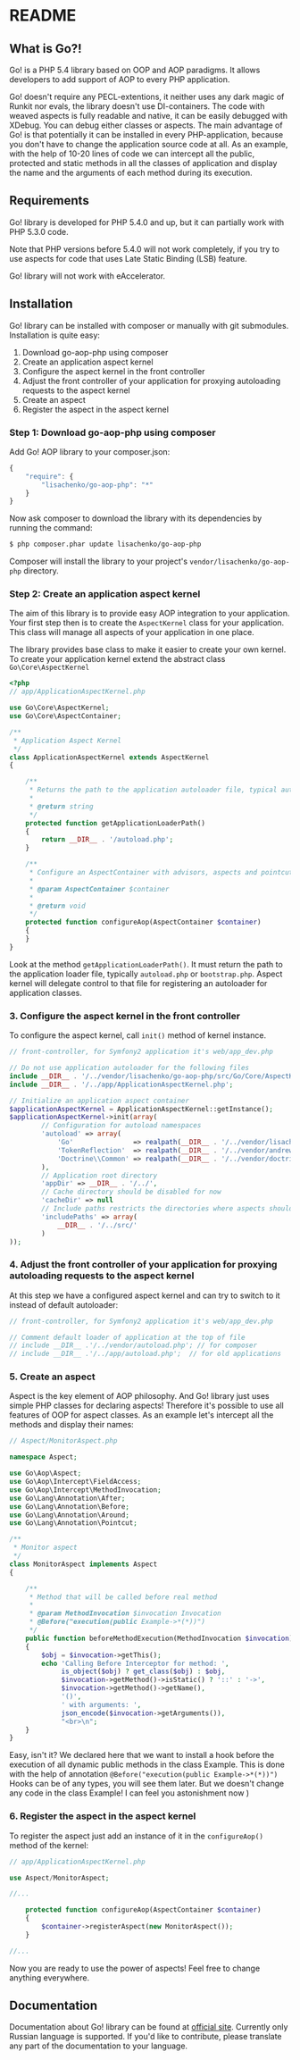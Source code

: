 README
======

What is Go?!
-----------------

Go! is a PHP 5.4 library based on OOP and AOP paradigms.
It allows developers to add support of AOP to every PHP application.

Go! doesn't require any PECL-extentions, it neither uses any dark magic of Runkit nor evals, the library doesn't use DI-containers.
The code with weaved aspects is fully readable and native, it can be easily debugged with XDebug.
You can debug either classes or aspects.
The main advantage of Go! is that potentially it can be installed in every PHP-application,
because you don't have to change the application source code at all.
As an example, with the help of 10-20 lines of code we can intercept all the public, protected and static methods in all the classes
of application and display the name and the arguments of each method during its execution.

Requirements
------------

Go! library is developed for PHP 5.4.0 and up, but it can partially work with PHP 5.3.0 code.

Note that PHP versions before 5.4.0 will not work completely, if you try to use
 aspects for code that uses Late Static Binding (LSB) feature.

Go! library will not work with eAccelerator.

Installation
------------

Go! library can be installed with composer or manually with git submodules. Installation is quite easy:

1. Download go-aop-php using composer
2. Create an application aspect kernel
3. Configure the aspect kernel in the front controller
4. Adjust the front controller of your application for proxying autoloading requests to the aspect kernel
5. Create an aspect
6. Register the aspect in the aspect kernel

### Step 1: Download go-aop-php using composer

Add Go! AOP library to your composer.json:

```js
{
    "require": {
        "lisachenko/go-aop-php": "*"
    }
}
```

Now ask composer to download the library with its dependencies by running the command:

``` bash
$ php composer.phar update lisachenko/go-aop-php
```

Composer will install the library to your project's `vendor/lisachenko/go-aop-php` directory.

### Step 2: Create an application aspect kernel

The aim of this library is to provide easy AOP integration to your application.
Your first step then is to create the `AspectKernel` class
for your application. This class will manage all aspects of your
application in one place.

The library provides base class to make it easier to create your own kernel.
To create your application kernel extend the abstract class `Go\Core\AspectKernel`

``` php
<?php
// app/ApplicationAspectKernel.php

use Go\Core\AspectKernel;
use Go\Core\AspectContainer;

/**
 * Application Aspect Kernel
 */
class ApplicationAspectKernel extends AspectKernel
{

    /**
     * Returns the path to the application autoloader file, typical autoload.php
     *
     * @return string
     */
    protected function getApplicationLoaderPath()
    {
        return __DIR__ . '/autoload.php';
    }

    /**
     * Configure an AspectContainer with advisors, aspects and pointcuts
     *
     * @param AspectContainer $container
     *
     * @return void
     */
    protected function configureAop(AspectContainer $container)
    {
    }
}
```

Look at the method `getApplicationLoaderPath()`. It must return the path to the application
loader file, typically `autoload.php` or `bootstrap.php`. Aspect kernel will delegate control to that
file for registering an autoloader for application classes.

### 3. Configure the aspect kernel in the front controller

To configure the aspect kernel, call `init()` method of kernel instance.

``` php
// front-controller, for Symfony2 application it's web/app_dev.php

// Do not use application autoloader for the following files
include __DIR__ . '/../vendor/lisachenko/go-aop-php/src/Go/Core/AspectKernel.php';
include __DIR__ . '/../app/ApplicationAspectKernel.php';

// Initialize an application aspect container
$applicationAspectKernel = ApplicationAspectKernel::getInstance();
$applicationAspectKernel->init(array(
        // Configuration for autoload namespaces
        'autoload' => array(
            'Go'               => realpath(__DIR__ . '/../vendor/lisachenko/go-aop-php/src/'),
            'TokenReflection'  => realpath(__DIR__ . '/../vendor/andrewsville/php-token-reflection/'),
            'Doctrine\\Common' => realpath(__DIR__ . '/../vendor/doctrine/common/lib/')
        ),
        // Application root directory
        'appDir' => __DIR__ . '/../',
        // Cache directory should be disabled for now
        'cacheDir' => null
        // Include paths restricts the directories where aspects should be applied, or empty for all source files
        'includePaths' => array(
            __DIR__ . '/../src/'
        )
));
```

### 4. Adjust the front controller of your application for proxying autoloading requests to the aspect kernel

At this step we have a configured aspect kernel and can try to switch to it instead of default autoloader:

``` php
// front-controller, for Symfony2 application it's web/app_dev.php

// Comment default loader of application at the top of file
// include __DIR__ .'/../vendor/autoload.php'; // for composer
// include __DIR__ .'/../app/autoload.php';  // for old applications
```

### 5. Create an aspect

Aspect is the key element of AOP philosophy. And Go! library just uses simple PHP classes for declaring aspects!
Therefore it's possible to use all features of OOP for aspect classes.
As an example let's intercept all the methods and display their names:

``` php
// Aspect/MonitorAspect.php

namespace Aspect;

use Go\Aop\Aspect;
use Go\Aop\Intercept\FieldAccess;
use Go\Aop\Intercept\MethodInvocation;
use Go\Lang\Annotation\After;
use Go\Lang\Annotation\Before;
use Go\Lang\Annotation\Around;
use Go\Lang\Annotation\Pointcut;

/**
 * Monitor aspect
 */
class MonitorAspect implements Aspect
{

    /**
     * Method that will be called before real method
     *
     * @param MethodInvocation $invocation Invocation
     * @Before("execution(public Example->*(*))")
     */
    public function beforeMethodExecution(MethodInvocation $invocation)
    {
        $obj = $invocation->getThis();
        echo 'Calling Before Interceptor for method: ',
             is_object($obj) ? get_class($obj) : $obj,
             $invocation->getMethod()->isStatic() ? '::' : '->',
             $invocation->getMethod()->getName(),
             '()',
             ' with arguments: ',
             json_encode($invocation->getArguments()),
             "<br>\n";
    }
}
```

Easy, isn't it? We declared here that we want to install a hook before the execution of
all dynamic public methods in the class Example. This is done with the help of annotation
`@Before("execution(public Example->*(*))")`
Hooks can be of any types, you will see them later.
But we doesn't change any code in the class Example! I can feel you astonishment now )

### 6. Register the aspect in the aspect kernel

To register the aspect just add an instance of it in the `configureAop()` method of the kernel:

``` php
// app/ApplicationAspectKernel.php

use Aspect/MonitorAspect;

//...

    protected function configureAop(AspectContainer $container)
    {
        $container->registerAspect(new MonitorAspect());
    }

//...
```

Now you are ready to use the power of aspects! Feel free to change anything everywhere.

Documentation
-------------

Documentation about Go! library can be found at [official site][1]. Currently only Russian language
is supported. If you'd like to contribute, please translate any part of the documentation to your
language.

[1]: http://lisachenko.github.com/go-aop-php/

